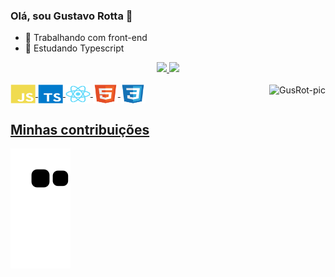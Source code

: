 ### Olá, sou Gustavo Rotta 👋

- 🔭 Trabalhando com front-end
- 🌱 Estudando Typescript

<div align="center">
  <a href="https://github.com/rafaballerini">
  <img height="175em" src="https://github-readme-stats.vercel.app/api?username=GusRot&show_icons=true&theme=dracula&include_all_commits=true&count_private=true"/>
  <img height="175em" src="https://github-readme-stats.vercel.app/api/top-langs/?username=GusRot&layout=compact&langs_count=7&theme=dracula"/>
</div>

<div style="display: inline_block"><br>
  <img align="center" alt="GusRot-Js" height="30" width="40" src="https://raw.githubusercontent.com/devicons/devicon/master/icons/javascript/javascript-plain.svg">
  <img align="center" alt="GusRot-Ts" height="30" width="40" src="https://raw.githubusercontent.com/devicons/devicon/master/icons/typescript/typescript-plain.svg">
  <img align="center" alt="GusRot-React" height="30" width="40" src="https://raw.githubusercontent.com/devicons/devicon/master/icons/react/react-original.svg">
  <img align="center" alt="GusRot-HTML" height="30" width="40" src="https://raw.githubusercontent.com/devicons/devicon/master/icons/html5/html5-original.svg">
  <img align="center" alt="GusRot-CSS" height="30" width="40" src="https://raw.githubusercontent.com/devicons/devicon/master/icons/css3/css3-original.svg">
  <img align="right" alt="GusRot-pic" height="70" src="https://bn02pap001files.storage.live.com/y4mdWC8SYMmTWDm78q6pba-ounFaguLfyKJH0VyjP39UZcTfIdrzq8s8DNdz6iZdEaBTrtfYxfv8bRt7BmPYA86KOsnzW4M3JYgC_lsvcZFcaFF3sXMH2vS8dzzsIWxV3yYNipO-9bc4DVfzKbtH3YXHfmf540D0KeV5pcpM1uhXc58SAXaeSV9Ep3jEaFOtnZ-?width=506&height=547&cropmode=none">
</div>

  ## Minhas contribuições

 ![Snake animation](https://github.com/GusRot/GusRot/blob/output/github-contribution-grid-snake.svg)

